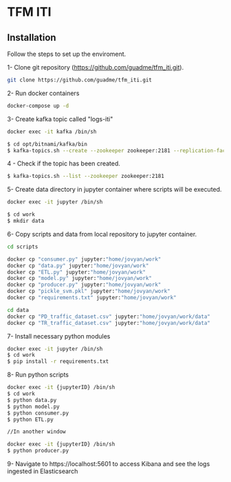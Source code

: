 # TFM ITI


## Installation

Follow the steps to set up the enviroment.

1- Clone git repository (https://github.com/guadme/tfm_iti.git).

```sh
git clone https://github.com/guadme/tfm_iti.git
```

2- Run docker containers

```sh
docker-compose up -d
```

3- Create kafka topic called "logs-iti"

```sh
docker exec -it kafka /bin/sh

$ cd opt/bitnami/kafka/bin
$ kafka-topics.sh --create --zookeeper zookeeper:2181 --replication-factor 1 --partitions 1 --topic logs-iti
```

4 - Check if the topic has been created.

```sh
$ kafka-topics.sh --list --zookeeper zookeeper:2181
```

5- Create data directory in jupyter container where scripts will be executed.

```sh
docker exec -it jupyter /bin/sh

$ cd work
$ mkdir data
```

6- Copy scripts and data from local repository to jupyter container.

```sh
cd scripts

docker cp "consumer.py" jupyter:"home/jovyan/work"
docker cp "data.py" jupyter:"home/jovyan/work"
docker cp "ETL.py" jupyter:"home/jovyan/work"
docker cp "model.py" jupyter:"home/jovyan/work"
docker cp "producer.py" jupyter:"home/jovyan/work"
docker cp "pickle_svm.pkl" jupyter:"home/jovyan/work"
docker cp "requirements.txt" jupyter:"home/jovyan/work"

cd data
docker cp "PD_traffic_dataset.csv" jupyter:"home/jovyan/work/data"
docker cp "TR_traffic_dataset.csv" jupyter:"home/jovyan/work/data"
```

7- Install necessary python modules

```sh
docker exec -it jupyter /bin/sh
$ cd work
$ pip install -r requirements.txt
```

8- Run python scripts

```sh
docker exec -it {jupyterID} /bin/sh
$ cd work
$ python data.py
$ python model.py
$ python consumer.py
$ python ETL.py

//In another window

docker exec -it {jupyterID} /bin/sh
$ python producer.py
```

9- Navigate to https://localhost:5601 to access Kibana and see the logs ingested in Elasticsearch 